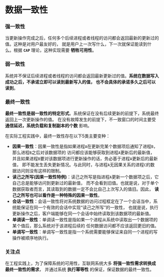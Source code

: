 数据一致性
=============================================================
### 强一致性
当更新操作完成之后，任何多个后续进程或者线程的访问都会返回最新的更新过的值。这种是对用户最友好的，
就是用户上一次写什么，下一次就保证能读到什么。根据 **`CAP`** 理论，这种实现需要 **牺牲可用性**。

### 弱一致性
系统并不保证后续进程或者线程的访问都会返回最新更新过的值。**系统在数据写入成功之后，不承诺立即可以读到最新写入的值，
也不会具体的承诺多久之后可以读到**。

### 最终一致性
**最终一致性是弱一致性的特定形式**。系统保证在没有后续更新的前提下，系统最终返回上一次更新操作的值。
在没有故障发生的前提下，不一致窗口的时间主要受 **通信延迟，系统负载和复制副本的个数** 影响。

在实际工程实践中，最终一致性存在以下5类主要变种：
+ **因果一致性**：因果一致性是指如果进程`A`在更新完某个数据项后通知了进程`B`，那么进程`B`之后对该数据项的
访问都应该能够获取到进程`A`更新后的最新值，并且如果进程`B`要对该数据项进行更新操作的话，务必基于进程`A`更新后的最新值，
即不能发生丢失更新情况。与此同时，与进程`A`无因果关系的进程`C`的数据访问则没有这样的限制。
+ **读己之所写(因果一致性特例)**：读己之所写是指进程`A`更新一个数据项之后，它自己总是能够访问到更新过的最新值，
而不会看到旧值。也就是说，对于单个数据获取者而言，其读取到的数据一定不会比自己上次写入的值旧。因此，
**读己之所写也可以看作是一种特殊的因果一致性**。
+ **会话一致性**：会话一致性将对系统数据的访问过程框定在了一个会话当中，系统能保证在同一个有效的会话中实现“读己之所写”的一致性，
也就是说，执行更新操作之后，客户端能够在同一个会话中始终读取到该数据项的最新值。
+ **单调读一致性**：单调读一致性是指如果一个进程从系统中读取出一个数据项的某个值后，那么系统对于该进程后续的
任何数据访问都不应该返回更旧的值。
+ **单调写一致性**：单调写一致性是指一个系统需要能够保证来自同一个进程的写操作被顺序地执行。

### 关注点
在工程实践上，为了保障系统的可用性，互联网系统大多 **将强一致性需求转换成最终一致性的需求**，
并通过系统 **执行幂等性** 的保证，保证数据的最终一致性。